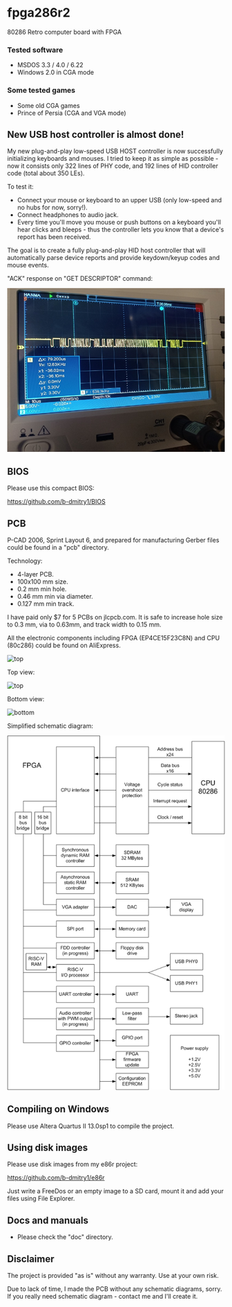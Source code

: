 # fpga286r2
80286 Retro computer board with FPGA

### Tested software
* MSDOS 3.3 / 4.0 / 6.22
* Windows 2.0 in CGA mode

### Some tested games
* Some old CGA games
* Prince of Persia (CGA and VGA mode)

## New USB host controller is almost done!

My new plug-and-play low-speed USB HOST controller is now successfully initializing keyboards and mouses.
I tried to keep it as simple as possible - now it consists only 322 lines of PHY code, and 192 lines of HID controller code (total about 350 LEs).

To test it:
* Connect your mouse or keyboard to an upper USB (only low-speed and no hubs for now, sorry!).
* Connect headphones to audio jack.
* Every time you'll move you mouse or push buttons on a keyboard you'll hear clicks and bleeps - thus the controller
lets you know that a device's report has been received.

The goal is to create a fully plug-and-play HID host controller that will automatically parse device reports and
provide keydown/keyup codes and mouse events.

"ACK" response on "GET DESCRIPTOR" command:

![top](pictures/usb_osc.jpg)

## BIOS
Please use this compact BIOS:

https://github.com/b-dmitry1/BIOS

## PCB
P-CAD 2006, Sprint Layout 6, and prepared for manufacturing Gerber files could be found in a "pcb" directory.

Technology:
* 4-layer PCB.
* 100x100 mm size.
* 0.2 mm min hole.
* 0.46 mm min via diameter.
* 0.127 mm min track.

I have paid only $7 for 5 PCBs on jlcpcb.com.
It is safe to increase hole size to 0.3 mm, via to 0.63mm, and track width to 0.15 mm.

All the electronic components including FPGA (EP4CE15F23C8N) and CPU (80c286) could be found on AliExpress.

![top](pictures/board.jpg)

Top view:

![top](pictures/top.jpg)

Bottom view:

![bottom](pictures/bottom.jpg)

Simplified schematic diagram:

![top](pictures/sch1.png)

## Compiling on Windows

Please use Altera Quartus II 13.0sp1 to compile the project.

## Using disk images
Please use disk images from my e86r project:

https://github.com/b-dmitry1/e86r

Just write a FreeDos or an empty image to a SD card, mount it and add your files using File Explorer.

## Docs and manuals

* Please check the "doc" directory.

## Disclaimer
The project is provided "as is" without any warranty. Use at your own risk.

Due to lack of time, I made the PCB without any schematic diagrams, sorry.
If you really need schematic diagram - contact me and I'll create it.
